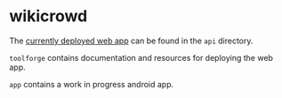 # wikicrowd

The [currently deployed web app](https://wikicrowd.toolforge.org) can be found in the `api` directory.

`toolforge` contains documentation and resources for deploying the web app.

`app` contains a work in progress android app.
